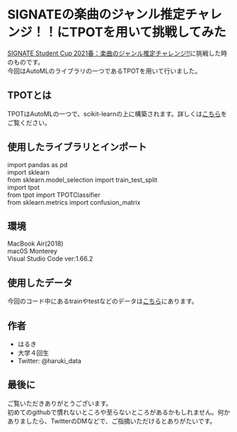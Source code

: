 # SIGNATEの楽曲のジャンル推定チャレンジ！！にTPOTを用いて挑戦してみた

[SIGNATE Student Cup 2021春：楽曲のジャンル推定チャレンジ!!](https://signate.jp/competitions/565)に挑戦した時のものです。  
今回はAutoMLのライブラリの一つであるTPOTを用いて行いました。  

## TPOTとは
TPOTはAutoMLの一つで、scikit-learnの上に構築されます。詳しくは[こちら](http://epistasislab.github.io/tpot/)をご覧ください。  

## 使用したライブラリとインポート
import pandas as pd  
import sklearn  
from sklearn.model_selection import   train_test_split  
import tpot  
from tpot import TPOTClassifier  
from sklearn.metrics import confusion_matrix  
## 環境
MacBook Air(2018)  
mac0S Monterey  
Visual Studio Code ver:1.66.2  

## 使用したデータ
今回のコード中にあるtrainやtestなどのデータは[こちら](https://signate.jp/competitions/565/data)にあります。  

## 作者  
* はるき  
* 大学４回生
* Twitter: @haruki_data

## 最後に
ご覧いただきありがとうございます。  
初めてのgithubで慣れないところや至らないところがあるかもしれません。何かありましたら、TwitterのDMなどで、ご指摘いただけるとありがたいです。